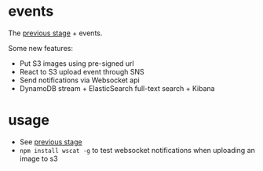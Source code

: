 # events

The [previous stage](../03-serverless-framework-crud-lambda) + events.

Some new features:
- Put S3 images using pre-signed url
- React to S3 upload event through SNS
- Send notifications via Websocket api
- DynamoDB stream + ElasticSearch full-text search + Kibana
  
# usage

- See [previous stage](../03-serverless-framework-crud-lambda)
- `npm install wscat -g` to test websocket notifications when uploading an image to s3
